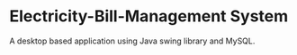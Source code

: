 # Electricity-Bill-Management System
A desktop based application using Java swing library and MySQL.
